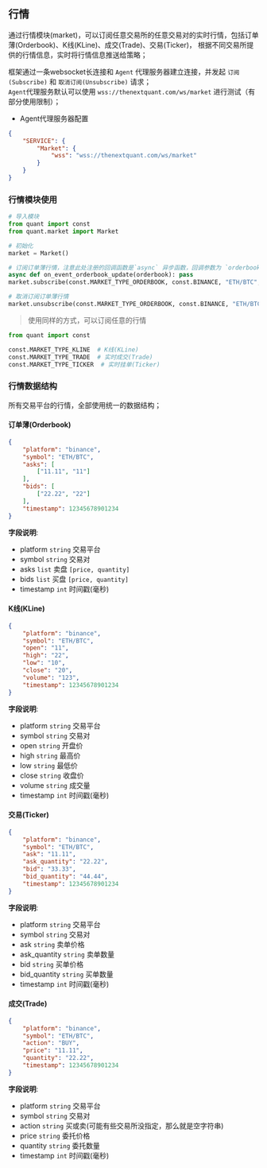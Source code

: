 ## 行情

通过行情模块(market)，可以订阅任意交易所的任意交易对的实时行情，包括订单薄(Orderbook)、K线(KLine)、成交(Trade)、交易(Ticker)，
根据不同交易所提供的行情信息，实时将行情信息推送给策略；

框架通过一条websocket长连接和 `Agent` 代理服务器建立连接，并发起 `订阅(Subscribe)` 和 `取消订阅(Unsubscribe)` 请求；  
`Agent`代理服务默认可以使用 `wss://thenextquant.com/ws/market` 进行测试（有部分使用限制）；

- Agent代理服务器配置
```json
{
    "SERVICE": {
        "Market": {
            "wss": "wss://thenextquant.com/ws/market"
        }
    }
}
```


### 行情模块使用

```python
# 导入模块
from quant import const
from quant.market import Market

# 初始化
market = Market()

# 订阅订单薄行情，注意此处注册的回调函数是`async` 异步函数，回调参数为 `orderbook` 对象，类型为字典，数据结构查看下边的介绍。
async def on_event_orderbook_update(orderbook): pass
market.subscribe(const.MARKET_TYPE_ORDERBOOK, const.BINANCE, "ETH/BTC", on_event_orderbook_update)

# 取消订阅订单薄行情
market.unsubscribe(const.MARKET_TYPE_ORDERBOOK, const.BINANCE, "ETH/BTC")
```

> 使用同样的方式，可以订阅任意的行情
```python
from quant import const

const.MARKET_TYPE_KLINE  # K线(KLine)
const.MARKET_TYPE_TRADE  # 实时成交(Trade)
const.MARKET_TYPE_TICKER  # 实时挂单(Ticker)
```


### 行情数据结构

所有交易平台的行情，全部使用统一的数据结构；

#### 订单薄(Orderbook)
```json
{
    "platform": "binance",
    "symbol": "ETH/BTC",
    "asks": [
        ["11.11", "11"]
    ],
    "bids": [
        ["22.22", "22"]
    ],
    "timestamp": 12345678901234
}
```

**字段说明**:
- platform `string` 交易平台
- symbol `string` 交易对
- asks `list` 卖盘 `[price, quantity]`
- bids `list` 买盘 `[price, quantity]`
- timestamp `int` 时间戳(毫秒)


#### K线(KLine)
```json
{
    "platform": "binance",
    "symbol": "ETH/BTC",
    "open": "11",
    "high": "22",
    "low": "10",
    "close": "20",
    "volume": "123",
    "timestamp": 12345678901234
}
```

**字段说明**:
- platform `string` 交易平台
- symbol `string` 交易对
- open `string` 开盘价
- high `string` 最高价
- low `string` 最低价
- close `string` 收盘价
- volume `string` 成交量
- timestamp `int` 时间戳(毫秒)


#### 交易(Ticker)
```json
{
    "platform": "binance",
    "symbol": "ETH/BTC",
    "ask": "11.11",
    "ask_quantity": "22.22",
    "bid": "33.33",
    "bid_quantity": "44.44",
    "timestamp": 12345678901234
}
```

**字段说明**:
- platform `string` 交易平台
- symbol `string` 交易对
- ask `string` 卖单价格
- ask_quantity `string` 卖单数量
- bid `string` 买单价格
- bid_quantity `string` 买单数量
- timestamp `int` 时间戳(毫秒)


#### 成交(Trade)
```json
{
    "platform": "binance",
    "symbol": "ETH/BTC",
    "action": "BUY",
    "price": "11.11",
    "quantity": "22.22",
    "timestamp": 12345678901234
}
```

**字段说明**:
- platform `string` 交易平台
- symbol `string` 交易对
- action `string` 买或卖(可能有些交易所没指定，那么就是空字符串)
- price `string` 委托价格
- quantity `string` 委托数量
- timestamp `int` 时间戳(毫秒)
